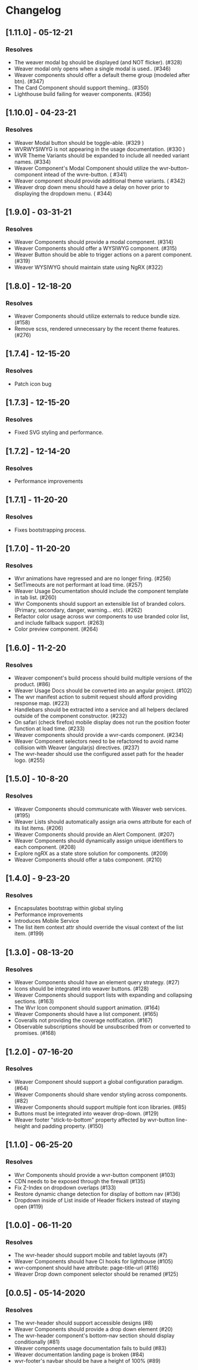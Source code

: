 # Changelog

## [1.11.0] - 05-12-21
### Resolves

- The weaver modal bg should be displayed (and NOT flicker). (#328)
- Weaver modal only opens when a single modal is used.. (#346)
- Weaver components should offer a default theme group (modeled after btn). (#347)
- The Card Component should support theming.. (#350)
- Lighthouse build failing for weaver components. (#356)

## [1.10.0] - 04-23-21
### Resolves
- Weaver Modal button should be toggle-able. (#329 )
- WVRWYSIWYG is not appearing in the usage documentation. (#330 )
- WVR Theme Variants should be expanded to include all needed variant names. (#334)
- Weaver Component's Modal Component should utilize the wvr-button-component intead of the wvre-button. ( #341)
- Weaver component should provide additional theme variants. ( #342)
- Weaver drop down menu should have a delay on hover prior to displaying the dropdown menu. ( #344)

## [1.9.0] - 03-31-21
### Resolves

- Weaver Components should provide a modal component. (#314)
- Weaver Components should offer a WYSIWYG component. (#315)
- Weaver Button should be able to trigger actions on a parent component. (#319)
- Weaver WYSIWYG should maintain state using NgRX (#322)

## [1.8.0] - 12-18-20
### Resolves

- Weaver Components should utilize externals to reduce bundle size. (#158)
- Remove scss, rendered unnecessary by the recent theme features. (#276)

## [1.7.4] - 12-15-20
### Resolves

- Patch icon bug

## [1.7.3] - 12-15-20
### Resolves

- Fixed SVG styling and performance.

## [1.7.2] - 12-14-20
### Resolves

- Performance improvements

## [1.7.1] - 11-20-20
### Resolves

- Fixes bootstrapping process.

## [1.7.0] - 11-20-20
### Resolves

- Wvr animations have regressed and are no longer firing. (#256)
- SetTimeouts are not performant at load time. (#257)
- Weaver Usage Documentation should include the component template in tab list. (#260)
- Wvr Components should support an extensible list of branded colors. (Primary, secondary, danger, warning... etc). (#262)
- Refactor color usage across wvr components to use branded color list, and include fallback support. (#263)
- Color preview component. (#264)

## [1.6.0] - 11-2-20
### Resolves

- Weaver component's build process should build multiple versions of the product. (#86)
- Weaver Usage Docs should be converted into an angular project. (#102)
- The wvr manifest action to submit request should afford providing response map. (#223)
- Handlebars should be extracted into a service and all helpers declared outside of the component constructor. (#232)
- On safari (check firefox) mobile display does not run the position footer function at load time. (#233)
- Weaver components should provide a wvr-cards component. (#234)
- Weaver Component selectors need to be refactored to avoid name collision with Weaver (angularjs) directives. (#237)
- The wvr-header should use the configured asset path for the header logo. (#255)

## [1.5.0] - 10-8-20
### Resolves

- Weaver Components should communicate with Weaver web services. (#195)
- Weaver Lists should automatically assign aria owns attribute for each of its list items. (#206)
- Weaver Components should provide an Alert Component. (#207)
- Weaver Components should dynamically assign unique identifiers to each component. (#208)
- Explore ngRX as a state store solution for components. (#209)
- Weaver Components should offer a tabs component. (#210)

## [1.4.0] - 9-23-20
### Resolves

- Encapsulates bootstrap within global styling
- Performance improvements 
- Introduces Mobile Service
- The list item context attr should override the visual context of the list item. (#199)

## [1.3.0] - 08-13-20
### Resolves

- Weaver Components should have an element query strategy. (#27)
- Icons should be integrated into weaver buttons. (#128)
- Weaver Components should support lists with expanding and collapsing sections. (#163)
- The Wvr Icon component should support animation. (#164)
- Weaver Components should have a list component. (#165)
- Coveralls not providing the coverage notification. (#167)
- Observable subscriptions should be unsubscribed from or converted to promises. (#168)

## [1.2.0] - 07-16-20
### Resolves

- Weaver Component should support a global configuration paradigm. (#64)
- Weaver Components should share vendor styling across components. (#82)
- Weaver Components should support multiple font icon libraries. (#85)
- Buttons must be integrated into weaver drop-down. (#129)
- Weaver footer "stick-to-bottom" property affected by wvr-button line-height and padding property. (#150)

## [1.1.0] - 06-25-20
### Resolves

- Wvr Components should provide a wvr-button component (#103)
- CDN needs to be exposed through the firewall (#135)
- Fix Z-Index on dropdown overlaps (#133)
- Restore dynamic change detection for display of bottom nav (#136)
- Dropdown inside of List inside of Header flickers instead of staying open (#119)

## [1.0.0] - 06-11-20
### Resolves

- The wvr-header should support mobile and tablet layouts (#7)
- Weaver Components should have CI hooks for lighthouse (#105)
- wvr-component should have attribute: page-title-url (#116)
- Weaver Drop down component selector should be renamed (#125)

## [0.0.5] - 05-14-2020
### Resolves

- The wvr-header should support accessible designs (#8)
- Weaver Components should provide a drop down element (#20)
- The wvr-header component's bottom-nav section should display conditionally (#81)
- Weaver components usage documentation fails to build (#83)
- Weaver documentation landing page is broken (#84)
- wvr-footer's navbar should be have a height of 100% (#89)
